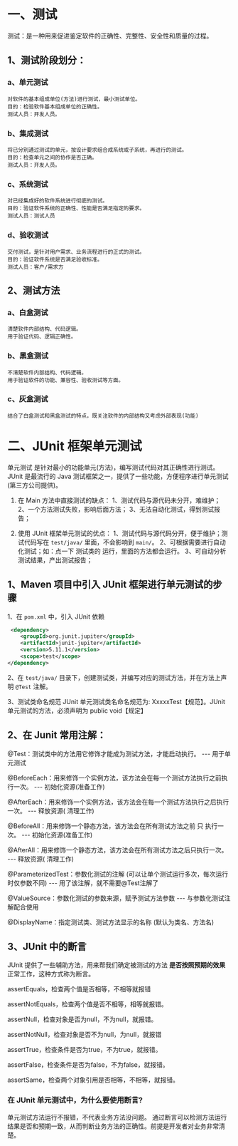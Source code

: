 # 一、测试
测试：是一种用来促进鉴定软件的正确性、完整性、安全性和质量的过程。

## 1、测试阶段划分：

### a、单元测试
    对软件的基本组成单位(方法)进行测试，最小测试单位。
    目的：检验软件基本组成单位的正确性。
    测试人员：开发人员。

### b、集成测试
    将已分别通过测试的单元，按设计要求组合成系统或子系统，再进行的测试。
    目的：检查单元之间的协作是否正确。
    测试人员：开发人员。

### c、系统测试
    对已经集成好的软件系统进行彻底的测试。
    目的：验证软件系统的正确性、性能是否满足指定的要求。
    测试人员：测试人员

### d、验收测试
    交付测试，是针对用户需求、业务流程进行的正式的测试。
    目的：验证软件系统是否满足验收标准。
    测试人员：客户/需求方

## 2、测试方法

### a、白盒测试
    清楚软件内部结构、代码逻辑。
    用于验证代码、逻辑正确性。

### b、黑盒测试
	不清楚软件内部结构、代码逻辑。
	用于验证软件的功能、兼容性、验收测试等方面。

### c、灰盒测试
	结合了白盒测试和黑盒测试的特点，既关注软件的内部结构又考虑外部表现(功能)

# 二、JUnit 框架单元测试
单元测试 是针对最小的功能单元(方法)，编写测试代码对其正确性进行测试。
JUnit 是最流行的 Java 测试框架之一，提供了一些功能，方便程序进行单元测试(第三方公司提供)。

1. 在 Main 方法中直接测试的缺点：
    1、测试代码与源代码未分开，难维护；
    2、一个方法测试失败，影响后面方法；
    3、无法自动化测试，得到测试报告；

2. 使用 JUnit 框架单元测试的优点：
    1、测试代码与源代码分开，便于维护；测试代码写在 `test/java/` 里面，不会影响到 `main/`。
    2、可根据需要进行自动化测试；如：点一下 测试类的 运行，里面的方法都会运行。
    3、可自动分析测试结果，产出测试报告；

## 1、Maven 项目中引入 JUnit 框架进行单元测试的步骤

1、在 `pom.xml` 中，引入 JUnit 依赖

```xml
 <dependency>
    <groupId>org.junit.jupiter</groupId>
    <artifactId>junit-jupiter</artifactId>
    <version>5.11.1</version>
    <scope>test</scope>
</dependency>
```

2、在 `test/java/` 目录下，创建测试类，并编写对应的测试方法，并在方法上声明 `@Test` 注解。

3、测试类命名规范
JUnit 单元测试类名命名规范为: XxxxxTest【规范】。JUnit单元测试的方法，必须声明为 public void【规定】


## 2、在 Junit 常用注解：

@Test：测试类中的方法用它修饰才能成为测试方法，才能启动执行。 --- 用于单元测试

@BeforeEach：用来修饰一个实例方法，该方法会在每一个测试方法执行之前执行一次。 --- 初始化资源(准备工作)

@AfterEach：用来修饰一个实例方法，该方法会在每一个测试方法执行之后执行一次。 --- 释放资源( 清理工作)

@BeforeAll：用来修饰一个静态方法，该方法会在所有测试方法之前 只 执行一次。 --- 初始化资源(准备工作)

@AfterAll：用来修饰一个静态方法，该方法会在所有测试方法之后只执行一次。 --- 释放资源( 清理工作)

@ParameterizedTest：参数化测试的注解 (可以让单个测试运行多次，每次运行时仅参数不同) --- 用了该注解，就不需要@Test注解了

@ValueSource：参数化测试的参数来源，赋予测试方法参数 --- 与参数化测试注解配合使用

@DisplayName：指定测试类、测试方法显示的名称 (默认为类名、方法名)


## 3、JUnit 中的断言

JUnit 提供了一些辅助方法，用来帮我们确定被测试的方法 **是否按照预期的效果** 正常工作，这种方式称为断言。

assertEquals，检查两个值是否相等，不相等就报错

assertNotEquals，检查两个值是否不相等，相等就报错。

assertNull，检查对象是否为null，不为null，就报错。

assertNotNull，检查对象是否不为null，为null，就报错

assertTrue，检查条件是否为true，不为true，就报错。

assertFalse，检查条件是否为false，不为false，就报错。

assertSame，检查两个对象引用是否相等，不相等，就报错。


### 在 JUnit 单元测试中，为什么要使用断言?

单元测试方法运行不报错，不代表业务方法没问题。
通过断言可以检测方法运行结果是否和预期一致，从而判断业务方法的正确性。前提是开发者对业务非常清楚。